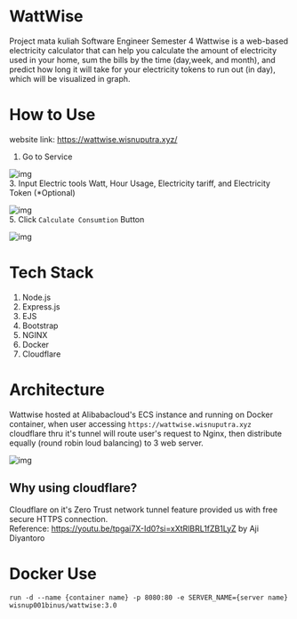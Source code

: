 # WattWise
Project mata kuliah Software Engineer Semester 4 Wattwise is a web-based electricity calculator that can help you calculate the amount of electricity used in your home, sum the bills by the time (day,week, and month), and predict how long it will take for your electricity tokens to run out (in day), which will be visualized in graph.  
# How to Use
website link: https://wattwise.wisnuputra.xyz/  
1. Go to Service
  
![img](https://drive.google.com/uc?export=view&id=1Y1x0TDKoy4aQ95MC-2iHCENzzhzCc_84)  
3. Input Electric tools Watt, Hour Usage, Electricity tariff, and Electricity Token (*Optional)  
  
![img](https://drive.google.com/uc?export=view&id=1HoVq3ptopD_S-i4zHHVOAMrYSYHT-NHZ)  
5. Click ``Calculate Consumtion`` Button  
  
![img](https://drive.google.com/uc?export=view&id=1U2qIj4xfsJj0GTz7Uhj5xvP0UNg5sn9L)  
# Tech Stack 
1. Node.js
2. Express.js
3. EJS
4. Bootstrap
5. NGINX
6. Docker
7. Cloudflare
# Architecture  
Wattwise hosted at Alibabacloud's ECS instance and running on Docker container, when user accessing ``https://wattwise.wisnuputra.xyz`` cloudflare thru it's tunnel will route user's request to Nginx, then distribute equally (round robin loud balancing) to 3 web server.  
  
![img](https://drive.google.com/uc?export=view&id=13CkroTVkFGj5DT7N5Dt6zbgU-pUBf_zR)
## Why using cloudflare?  
Cloudflare on it's Zero Trust network tunnel feature provided us with free secure HTTPS connection.  
Reference: https://youtu.be/tpgai7X-Id0?si=xXtRlBRL1fZB1LyZ by Aji Diyantoro  
# Docker Use
``run -d --name {container name} -p 8080:80 -e SERVER_NAME={server name} wisnup001binus/wattwise:3.0``  
